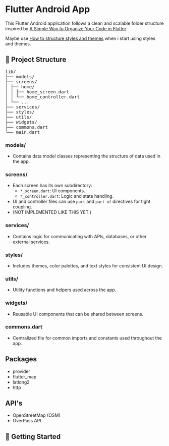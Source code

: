 # Flutter Android App

This Flutter Android application follows a clean and scalable folder structure inspired by [A Simple Way to Organize Your Code in Flutter](https://medium.com/@kanellopoulos.leo/a-simple-way-to-organize-your-code-in-flutter-e175e7004fb5). 

Maybe use [How to structure styles and themes](https://medium.com/@kanellopoulos.leo/a-simple-way-to-organize-your-styles-themes-in-flutter-a0e7eba5b297) when i start using styles and themes.

## 📁 Project Structure
<pre>
lib/ 
├── models/ 
├── screens/ 
│ ├── home/ 
│ │ ├── home_screen.dart 
│ │ └── home_controller.dart 
│ └── ... 
├── services/ 
├── styles/ 
├── utils/ 
├── widgets/
├── commons.dart 
└── main.dart
</pre>

### models/
- Contains data model classes representing the structure of data used in the app.

### screens/
- Each screen has its own subdirectory:
  - `*_screen.dart`: UI components.
  - `*_controller.dart`: Logic and state handling.
- UI and controller files can use `part` and `part of` directives for tight coupling.
- (NOT IMPLEMENTED LIKE THIS YET.)

### services/
- Contains logic for communicating with APIs, databases, or other external services.

### styles/
- Includes themes, color palettes, and text styles for consistent UI design.

### utils/
- Utility functions and helpers used across the app.

### widgets/
- Reusable UI components that can be shared between screens.

### commons.dart
- Centralized file for common imports and constants used throughout the app.


## Packages

- provider
- flutter_map
- latlong2
- http

## API's

- OpenStreetMap (OSM)
- OverPass API

## 🚀 Getting Started



